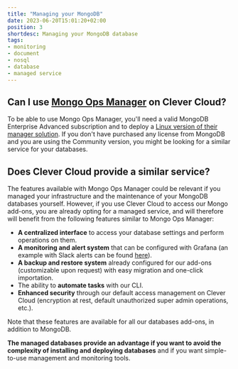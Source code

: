 ```yaml
---
title: "Managing your MongoDB"
date: 2023-06-20T15:01:20+02:00
position: 3
shortdesc: Managing your MongoDB database
tags:
- monitoring
- document
- nosql
- database
- managed service
---
```


## Can I use [Mongo Ops Manager](https://www.mongodb.com/products/ops-manager) on Clever Cloud?

To be able to use Mongo Ops Manager, you'll need a valid MongoDB Enterprise Advanced subscription and to deploy a [Linux version of their manager solution](https://www.mongodb.com/try/download/ops-manager). If you don't have purchased any license from MongoDB and you are using the Community version, you might be looking for a similar service for your databases.

## Does Clever Cloud provide a similar service?

The features available with Mongo Ops Manager could be relevant if you managed your infrastructure and the maintenance of your MongoDB databases yourself. However, if you use Clever Cloud to access our Mongo add-ons, you are already opting for a managed service, and will therefore will benefit from the following features similar to Mongo Ops Manager:

- **A centralized interface** to access your database settings and perform operations on them.
- **A monitoring and alert system** that can be configured with Grafana (an example with Slack alerts can be found [here](https://www.clever-cloud.com/blog/features/2021/12/03/slack-alerts-for-grafana/)).
- **A backup and restore system** already configured for our add-ons (customizable upon request) with easy migration and one-click importation.
- The ability to **automate tasks** with our CLI.
- **Enhanced security** through our default access management on Clever Cloud (encryption at rest, default unauthorized super admin operations, etc.).

Note that these features are available for all our databases add-ons, in addition to MongoDB.

**The managed databases provide an advantage if you want to avoid the complexity of installing and deploying databases** and if you want simple-to-use management and monitoring tools.
